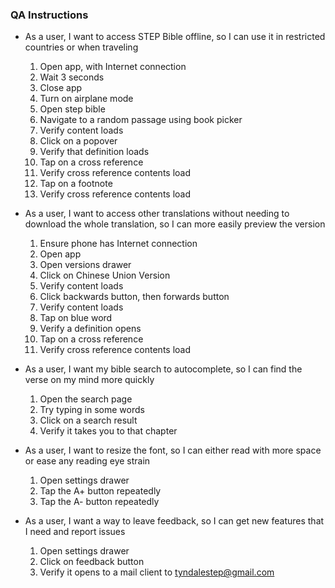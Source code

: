 ### QA Instructions

* As a user, I want to access STEP Bible offline, so I can use it in restricted countries or when traveling
    1. Open app, with Internet connection
    1. Wait 3 seconds
    1. Close app
    1. Turn on airplane mode
    1. Open step bible
    1. Navigate to a random passage using book picker
    1. Verify content loads
    1. Click on a popover
    1. Verify that definition loads
    1. Tap on a cross reference
    1. Verify cross reference contents load
    1. Tap on a footnote
    1. Verify cross reference contents load

* As a user, I want to access other translations without needing to download the whole translation, so I can more easily preview the version
    1. Ensure phone has Internet connection
    1. Open app
    1. Open versions drawer
    1. Click on Chinese Union Version
    1. Verify content loads
    1. Click backwards button, then forwards button
    1. Verify content loads
    1. Tap on blue word
    1. Verify a definition opens
    1. Tap on a cross reference
    1. Verify cross reference contents load

* As a user, I want my bible search to autocomplete, so I can find the verse on my mind more quickly
    1. Open the search page
    1. Try typing in some words
    1. Click on a search result
    1. Verify it takes you to that chapter

* As a user, I want to resize the font, so I can either read with more space or ease any reading eye strain
    1. Open settings drawer
    1. Tap the A+ button repeatedly
    1. Tap the A- button repeatedly

* As a user, I want a way to leave feedback, so I can get new features that I need and report issues
    1. Open settings drawer
    1. Click on feedback button
    1. Verify it opens to a mail client to tyndalestep@gmail.com